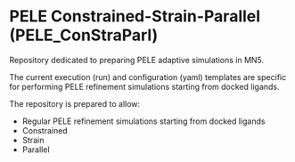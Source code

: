 # PELE Constrained-Strain-Parallel (PELE_ConStraParl)

Repository dedicated to preparing PELE adaptive simulations in MN5.

The current execution (run) and configuration (yaml) templates are specific for performing PELE refinement simulations starting from docked ligands.

The repository is prepared to allow:
- Regular PELE refinement simulations starting from docked ligands
- Constrained
- Strain
- Parallel
